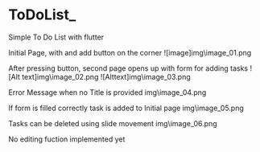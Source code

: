# ToDoList_
Simple To Do List with flutter

Initial Page, with and add button on the corner
![image]img\image_01.png

After pressing button, second page opens up with form for adding tasks
![Alt text]img\image_02.png
![Alttext]img\image_03.png

Error Message when no Title is provided
img\image_04.png

If form is filled correctly task is added to Initial page
img\image_05.png

Tasks can be deleted using slide movement
img\image_06.png

No editing fuction implemented yet
